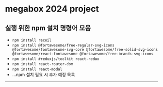 # megabox 2024 project
## 실행 위한 npm 설치 명령어 모음
* `npm install recoil`
* `npm install @fortawesome/free-regular-svg-icons @fortawesome/fontawesome-svg-core @fortawesome/free-solid-svg-icons @fortawesome/react-fontawesome @fortawesome/free-brands-svg-icons`
* `npm install #reduxjs/toolkit react-redux`
* `npm install react-router-dom`
* `npm install react-modal`
* ...npm 설치 필요 시 추가 예정 목록
------
